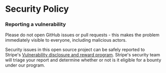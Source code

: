 # Security Policy

### Reporting a vulnerability

Please do not open GitHub issues or pull requests - this makes the problem immediately visible to everyone, including malicious actors.   

Security issues in this open source project can be safely reported to Stripe's [Vulnerability disclosure and reward program](https://stripe.com/docs/security/stripe#disclosure-and-reward-program).
Stripe's security team will triage your report and determine whether or not is it eligible for a bounty under our program.
